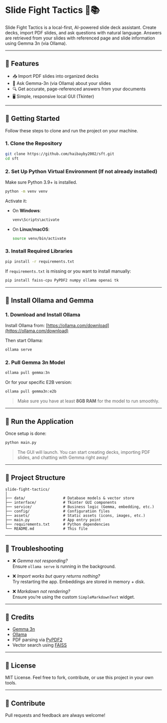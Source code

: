 # Slide Fight Tactics 🧠📚

Slide Fight Tactics is a local-first, AI-powered slide deck assistant. Create decks, import PDF slides, and ask questions with natural language. Answers are retrieved from your slides with referenced page and slide information using Gemma 3n (via Ollama).

---

## 🧩 Features

- 📥 Import PDF slides into organized decks
- 🧠 Ask Gemma-3n (via Ollama) about your slides
- 🔍 Get accurate, page-referenced answers from your documents
- 🖥️ Simple, responsive local GUI (Tkinter)

---

## 🚀 Getting Started

Follow these steps to clone and run the project on your machine.

### 1. Clone the Repository

```bash
git clone https://github.com/haibayby2002/sft.git
cd sft
```

### 2. Set Up Python Virtual Environment (If not already installed)

Make sure Python 3.9+ is installed.

```bash
python -m venv venv
```

Activate it:

- On **Windows**:
  ```bash
  venv\Scripts\activate
  ```

- On **Linux/macOS**:
  ```bash
  source venv/bin/activate
  ```

### 3. Install Required Libraries

```bash
pip install -r requirements.txt
```

If `requirements.txt` is missing or you want to install manually:

```bash
pip install faiss-cpu PyPDF2 numpy ollama openai tk
```

---

## 🦙 Install Ollama and Gemma

### 1. Download and Install Ollama

Install Ollama from: [https://ollama.com/download](https://ollama.com/download)

Then start Ollama:

```bash
ollama serve
```

### 2. Pull Gemma 3n Model

```bash
ollama pull gemma:3n
```

Or for your specific E2B version:

```bash
ollama pull gemma3n:e2b
```

> Make sure you have at least **8GB RAM** for the model to run smoothly.

---

## 🧠 Run the Application

Once setup is done:

```bash
python main.py
```

> The GUI will launch. You can start creating decks, importing PDF slides, and chatting with Gemma right away!

---

## 📁 Project Structure

```
slide-fight-tactics/
│
├── data/                 # Database models & vector store
├── interface/            # Tkinter GUI components
├── service/              # Business logic (Gemma, embedding, etc.)
├── config/               # Configuration files
├── assets/               # Static assets (icons, images, etc.)
├── main.py               # App entry point
├── requirements.txt      # Python dependencies
└── README.md             # This file
```

---

## 🧪 Troubleshooting

- ❌ _Gemma not responding?_  
  Ensure `ollama serve` is running in the background.

- ❌ _Import works but query returns nothing?_  
  Try restarting the app. Embeddings are stored in memory + disk.

- ❌ _Markdown not rendering?_  
  Ensure you’re using the custom `SimpleMarkdownText` widget.

---

## 🧠 Credits

- [Gemma 3n](https://ollama.com/library/gemma)
- [Ollama](https://ollama.com)
- PDF parsing via [PyPDF2](https://pypi.org/project/PyPDF2/)
- Vector search using [FAISS](https://github.com/facebookresearch/faiss)

---

## 📜 License

MIT License. Feel free to fork, contribute, or use this project in your own tools.

---

## 🤝 Contribute

Pull requests and feedback are always welcome!
